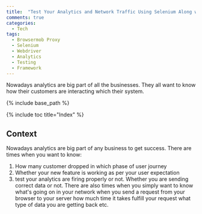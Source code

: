 ```yaml
---
title:  "Test Your Analytics and Network Traffic Using Selenium Along with UI Tests"
comments: true
categories: 
  - Tech
tags:
  - Browsermob Proxy
  - Selenium
  - Webdriver
  - Analytics
  - Testing
  - Framework
---
```


Nowadays analytics are big part of all the businesses. They all want to know how their customers are interacting which their system. 

{% include base_path %}

{% include toc title="Index" %}

## Context

Nowadays analytics are big part of any business to get success. There are times when you want to know:
1. How many customer dropped in which phase of user journey
2. Whether your new feature is working as per your user expectation
3. test your analytics are firing properly or not. Whether you are sending correct data or not. There are also times when you simply want to know what's going on in your network when you send a request from your browser to your server how much time it takes fulfill your request what type of data you are getting back etc.  
